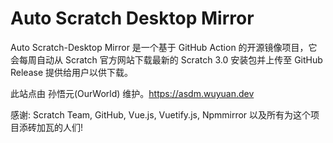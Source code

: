 # Auto Scratch Desktop Mirror 

Auto Scratch-Desktop Mirror 是一个基于 GitHub Action 的开源镜像项目，它会每周自动从 Scratch 官方网站下载最新的 Scratch 3.0 安装包并上传至 GitHub Release 提供给用户以供下载。


此站点由 孙悟元(OurWorld) 维护。https://asdm.wuyuan.dev


感谢: Scratch Team, GitHub, Vue.js, Vuetify.js, Npmmirror 以及所有为这个项目添砖加瓦的人们!
